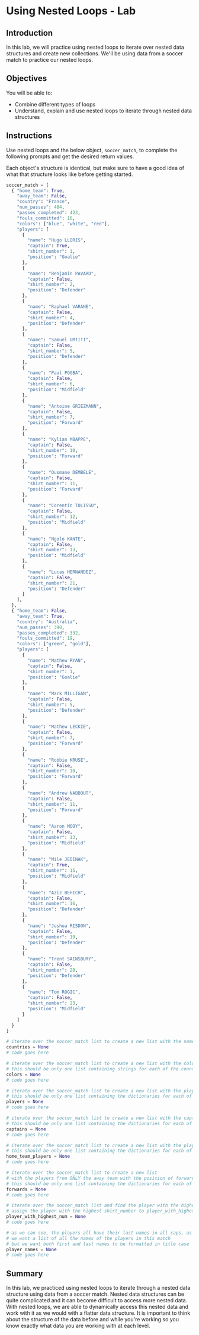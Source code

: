 
# Using Nested Loops - Lab

## Introduction
In this lab, we will practice using nested loops to iterate over nested data structures and create new collections. We'll be using data from a soccer match to practice our nested loops.

## Objectives
You will be able to:
* Combine different types of loops
* Understand, explain and use nested loops to iterate through nested data structures

## Instructions

Use nested loops and the below object, `soccer_match`, to complete the following prompts and get the desired return values.

Each object's structure is identical, but make sure to have a good idea of what that structure looks like before getting started. 


```python
soccer_match = [
  { "home_team": True,
    "away_team": False,
    "country": "France",
    "num_passes": 484,
    "passes_completed": 423,
    "fouls_committed": 16,
    "colors": ["blue", "white", "red"],
    "players": [
      {
        "name": "Hugo LLORIS",
        "captain": True,
        "shirt_number": 1,
        "position": "Goalie"
      },
      {
        "name": "Benjamin PAVARD",
        "captain": False,
        "shirt_number": 2,
        "position": "Defender"
      },
      {
        "name": "Raphael VARANE",
        "captain": False,
        "shirt_number": 4,
        "position": "Defender"
      },
      {
        "name": "Samuel UMTITI",
        "captain": False,
        "shirt_number": 5,
        "position": "Defender"
      },
      {
        "name": "Paul POGBA",
        "captain": False,
        "shirt_number": 6,
        "position": "Midfield"
      },
      {
        "name": "Antoine GRIEZMANN",
        "captain": False,
        "shirt_number": 7,
        "position": "Forward"
      },
      {
        "name": "Kylian MBAPPE",
        "captain": False,
        "shirt_number": 10,
        "position": "Forward"
      },
      {
        "name": "Ousmane DEMBELE",
        "captain": False,
        "shirt_number": 11,
        "position": "Forward"
      },
      {
        "name": "Corentin TOLISSO",
        "captain": False,
        "shirt_number": 12,
        "position": "Midfield"
      },
      {
        "name": "Ngolo KANTE",
        "captain": False,
        "shirt_number": 13,
        "position": "Midfield"
      },
      {
        "name": "Lucas HERNANDEZ",
        "captain": False,
        "shirt_number": 21,
        "position": "Defender"
      }
    ],
  },
  { "home_team": False,
    "away_team": True,
    "country": "Australia",
    "num_passes": 390,
    "passes_completed": 332,
    "fouls_committed": 19,
    "colors": ["green", "gold"],
    "players": [
      {
        "name": "Mathew RYAN",
        "captain": False,
        "shirt_number": 1,
        "position": "Goalie"
      },
      {
        "name": "Mark MILLIGAN",
        "captain": False,
        "shirt_number": 5,
        "position": "Defender"
      },
      {
        "name": "Mathew LECKIE",
        "captain": False,
        "shirt_number": 7,
        "position": "Forward"
      },
      {
        "name": "Robbie KRUSE",
        "captain": False,
        "shirt_number": 10,
        "position": "Forward"
      },
      {
        "name": "Andrew NABBOUT",
        "captain": False,
        "shirt_number": 11,
        "position": "Forward"
      },
      {
        "name": "Aaron MOOY",
        "captain": False,
        "shirt_number": 13,
        "position": "Midfield"
      },
      {
        "name": "Mile JEDINAK",
        "captain": True,
        "shirt_number": 15,
        "position": "Midfield"
      },
      {
        "name": "Aziz BEHICH",
        "captain": False,
        "shirt_number": 16,
        "position": "Defender"
      },
      {
        "name": "Joshua RISDON",
        "captain": False,
        "shirt_number": 19,
        "position": "Defender"
      },
      {
        "name": "Trent SAINSBURY",
        "captain": False,
        "shirt_number": 20,
        "position": "Defender"
      },
      {
        "name": "Tom ROGIC",
        "captain": False,
        "shirt_number": 23,
        "position": "Midfield"
      }
    ]
  }
]
```


```python
# iterate over the soccer_match list to create a new list with the name of the country for each team
countries = None
# code goes here
```


```python
# iterate over the soccer_match list to create a new list with the colors for each team
# this should be only one list containing strings for each of the country's colors
colors = None
# code goes here
```


```python
# iterate over the soccer_match list to create a new list with the players from each team
# this should be only one list containing the dictionaries for each of the country's players
players = None
# code goes here
```


```python
# iterate over the soccer_match list to create a new list with the captains from each team
# this should be only one list containing the dictionaries for each of the country's captains
captains = None
# code goes here
```


```python
# iterate over the soccer_match list to create a new list with the players from ONLY the home team
# this should be only one list containing the dictionaries for each of the home team's players
home_team_players = None
# code goes here
```


```python
# iterate over the soccer_match list to create a new list 
# with the players from ONLY the away team with the position of forward
# this should be only one list containing the dictionaries for each of the selected players
forwards = None
# code goes here
```


```python
# iterate over the soccer_match list and find the player with the highest shirt_number
# assign the player with the highest shirt_number to player_with_highest_num variable
player_with_highest_num = None
# code goes here
```


```python
# as we can see, the players all have their last names in all caps, as if they are being yelled
# we want a list of all the names of the players in this match
# but we want both first and last names to be formatted in title case
player_names = None
# code goes here
```

## Summary

In this lab, we practiced using nested loops to iterate through a nested data structure using data from a soccer match. Nested data structures can be quite complicated and it can become difficult to access more nested data. With nested loops, we are able to dynamically access this nested data and work with it as we would with a flatter data structure. It is important to think about the structure of the data before and while you're working so you know exactly what data you are working with at each level.
